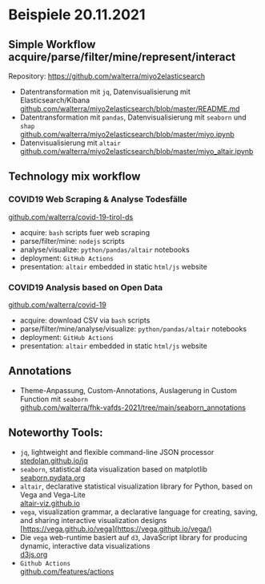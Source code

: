 # Beispiele 20.11.2021

## Simple Workflow acquire/parse/filter/mine/represent/interact

Repository: https://github.com/walterra/miyo2elasticsearch

- Datentransformation mit `jq`, Datenvisualisierung mit Elasticsearch/Kibana<br/>
  [github.com/walterra/miyo2elasticsearch/blob/master/README.md](https://github.com/walterra/miyo2elasticsearch/blob/master/README.md)
- Datentransformation mit `pandas`, Datenvisualisierung mit `seaborn` und `shap`<br/>
  [github.com/walterra/miyo2elasticsearch/blob/master/miyo.ipynb](https://github.com/walterra/miyo2elasticsearch/blob/master/miyo.ipynb)
- Datenvisualisierung mit `altair`<br/>
  [github.com/walterra/miyo2elasticsearch/blob/master/miyo_altair.ipynb](https://github.com/walterra/miyo2elasticsearch/blob/master/miyo_altair.ipynb)

## Technology mix workflow

### COVID19 Web Scraping & Analyse Todesfälle

[github.com/walterra/covid-19-tirol-ds](https://github.com/walterra/covid-19-tirol-ds)

- acquire: `bash` scripts fuer web scraping
- parse/filter/mine: `nodejs` scripts
- analyse/visualize: `python/pandas/altair` notebooks
- deployment: `GitHub Actions`
- presentation: `altair` embedded in static `html/js` website

### COVID19 Analysis based on Open Data

[github.com/walterra/covid-19](https://github.com/walterra/covid-19)

- acquire: download CSV via `bash` scripts
- parse/filter/mine/analyse/visualize: `python/pandas/altair` notebooks
- deployment: `GitHub Actions`
- presentation: `altair` embedded in static `html/js` website

## Annotations

- Theme-Anpassung, Custom-Annotations, Auslagerung in Custom Function mit `seaborn`<br/>
  [github.com/walterra/fhk-vafds-2021/tree/main/seaborn_annotations](https://github.com/walterra/fhk-vafds-2021/tree/main/seaborn_annotations)

## Noteworthy Tools:

- `jq`, lightweight and flexible command-line JSON processor<br/>
  [stedolan.github.io/jq](https://stedolan.github.io/jq/)
- `seaborn`, statistical data visualization based on matplotlib<br/>
  [seaborn.pydata.org](https://seaborn.pydata.org/)
- `altair`, declarative statistical visualization library for Python, based on Vega and Vega-Lite<br/>
  [altair-viz.github.io](https://altair-viz.github.io/)
- `vega`, visualization grammar, a declarative language for creating, saving, and sharing interactive visualization designs<br/>
  [https://vega.github.io/vega](https://vega.github.io/vega/)
- Die `vega` web-runtime basiert auf `d3`, JavaScript library for producing dynamic, interactive data visualizations<br/>
  [d3js.org](https://d3js.org/)
- `Github Actions`<br/>
  [github.com/features/actions](https://github.com/features/actions)

